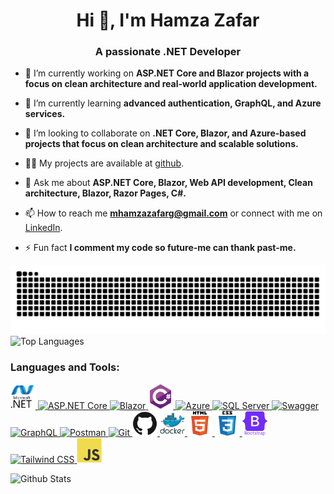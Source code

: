 
<h1 align="center">Hi 👋, I'm Hamza Zafar</h1>
<h3 align="center">A passionate .NET Developer</h3>

- 🔭 I’m currently working on **ASP.NET Core and Blazor projects with a focus on clean architecture and real-world application development.**

- 🌱 I’m currently learning **advanced authentication, GraphQL, and Azure services.**

- 👯 I’m looking to collaborate on **.NET Core, Blazor, and Azure-based projects that focus on clean architecture and scalable solutions.**

- 👨‍💻 My projects are available at [github](https://github.com/HamzaCodeBase).

- 💬 Ask me about **ASP.NET Core, Blazor, Web API development, Clean architecture, Blazor, Razor Pages, C#.**

- 📫 How to reach me **mhamzazafarg@gmail.com** or connect with me on [LinkedIn](https://www.linkedin.com/in/hamzazafarg/).

- ⚡ Fun fact **I comment my code so future-me can thank past-me.**

<picture>
  <source media="(prefers-color-scheme: dark)" srcset="https://raw.githubusercontent.com/hamzacodebase/hamzacodebase/output/snake-dark.svg">
  <source media="(prefers-color-scheme: light)" srcset="https://raw.githubusercontent.com/hamzacodebase/hamzacodebase/output/snake-light.svg">
  <img alt="GitHub Snake" src="https://raw.githubusercontent.com/hamzacodebase/hamzacodebase/output/snake-light.svg">
</picture>

<picture>
  <source media="(prefers-color-scheme: dark)" srcset="https://github-readme-stats.vercel.app/api/top-langs?username=hamzacodebase&show_icons=true&locale=en&layout=compact&theme=chartreuse-dark">
  <source media="(prefers-color-scheme: light)" srcset="https://github-readme-stats.vercel.app/api/top-langs?username=hamzacodebase&show_icons=true&locale=en&layout=compact&theme=default">
  <img alt="Top Languages" src="https://github-readme-stats.vercel.app/api/top-langs?username=hamzacodebase&show_icons=true&locale=en&layout=compact&theme=default">
</picture>



<h3 align="left">Languages and Tools:</h3>
<p align="left">
  <!-- Core .NET & Microsoft Stack -->
  <a href="https://dotnet.microsoft.com/" target="_blank" rel="noreferrer">
    <img src="https://raw.githubusercontent.com/devicons/devicon/master/icons/dot-net/dot-net-original-wordmark.svg" alt=".NET" width="40" height="40"/>
  </a>
  <a href="https://learn.microsoft.com/en-us/aspnet/core/?view=aspnetcore-8.0" target="_blank" rel="noreferrer">
    <img src="https://upload.wikimedia.org/wikipedia/commons/e/ee/.NET_Core_Logo.svg" alt="ASP.NET Core" width="40" height="40"/>
  </a>
  <a href="https://dotnet.microsoft.com/en-us/apps/aspnet/web-apps/blazor" target="_blank" rel="noreferrer">
    <img src="https://upload.wikimedia.org/wikipedia/commons/d/d0/Blazor.png" alt="Blazor" width="40" height="40"/>
  </a>
  <a href="https://www.w3schools.com/cs/" target="_blank" rel="noreferrer">
    <img src="https://raw.githubusercontent.com/devicons/devicon/master/icons/csharp/csharp-original.svg" alt="C#" width="40" height="40"/>
  </a>
  <a href="https://azure.microsoft.com/en-in/" target="_blank" rel="noreferrer">
    <img src="https://www.vectorlogo.zone/logos/microsoft_azure/microsoft_azure-icon.svg" alt="Azure" width="40" height="40"/>
  </a>
  <a href="https://www.microsoft.com/en-us/sql-server" target="_blank" rel="noreferrer">
    <img src="https://www.svgrepo.com/show/303229/microsoft-sql-server-logo.svg" alt="SQL Server" width="40" height="40"/>
  </a>

  <!-- API & Backend Tools -->
  <a href="https://swagger.io/" target="_blank" rel="noreferrer">
    <img src="https://raw.githubusercontent.com/swagger-api/swagger.io/wordpress/images/assets/SW-logo-clr.svg" alt="Swagger" width="40" height="40"/>
  </a>
  <a href="https://graphql.org" target="_blank" rel="noreferrer">
    <img src="https://www.vectorlogo.zone/logos/graphql/graphql-icon.svg" alt="GraphQL" width="40" height="40"/>
  </a>
  <a href="https://postman.com" target="_blank" rel="noreferrer">
    <img src="https://www.vectorlogo.zone/logos/getpostman/getpostman-icon.svg" alt="Postman" width="40" height="40"/>
  </a>
  <a href="https://git-scm.com/" target="_blank" rel="noreferrer">
    <img src="https://www.vectorlogo.zone/logos/git-scm/git-scm-icon.svg" alt="Git" width="40" height="40"/>
  </a>
  <a href="https://github.com/" target="_blank" rel="noreferrer">
    <img src="https://raw.githubusercontent.com/devicons/devicon/master/icons/github/github-original.svg" alt="GitHub" width="40" height="40"/>
  </a>
  <a href="https://www.docker.com/" target="_blank" rel="noreferrer">
    <img src="https://raw.githubusercontent.com/devicons/devicon/master/icons/docker/docker-original-wordmark.svg" alt="Docker" width="40" height="40"/>
  </a>

  <!-- Frontend -->
  <a href="https://www.w3.org/html/" target="_blank" rel="noreferrer">
    <img src="https://raw.githubusercontent.com/devicons/devicon/master/icons/html5/html5-original-wordmark.svg" alt="HTML5" width="40" height="40"/>
  </a>
  <a href="https://www.w3schools.com/css/" target="_blank" rel="noreferrer">
    <img src="https://raw.githubusercontent.com/devicons/devicon/master/icons/css3/css3-original-wordmark.svg" alt="CSS3" width="40" height="40"/>
  </a>
  <a href="https://getbootstrap.com" target="_blank" rel="noreferrer">
    <img src="https://raw.githubusercontent.com/devicons/devicon/master/icons/bootstrap/bootstrap-plain-wordmark.svg" alt="Bootstrap" width="40" height="40"/>
  </a>
  <a href="https://tailwindcss.com/" target="_blank" rel="noreferrer">
    <img src="https://www.vectorlogo.zone/logos/tailwindcss/tailwindcss-icon.svg" alt="Tailwind CSS" width="40" height="40"/>
  </a>
  <a href="https://developer.mozilla.org/en-US/docs/Web/JavaScript" target="_blank" rel="noreferrer">
    <img src="https://raw.githubusercontent.com/devicons/devicon/master/icons/javascript/javascript-original.svg" alt="JavaScript" width="40" height="40"/>
  </a>
</p>

![Github Stats](https://greptile-stats.vercel.app/api/widget/hamzacodebase/stats)
